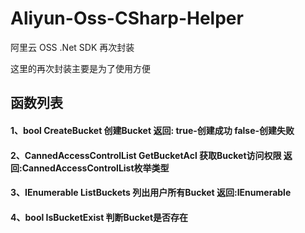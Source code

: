 # Aliyun-Oss-CSharp-Helper

阿里云 OSS .Net SDK 再次封装

这里的再次封装主要是为了使用方便

<h2>函数列表
<h4>1、bool CreateBucket 创建Bucket 返回: true-创建成功 false-创建失败
<h4>2、CannedAccessControlList GetBucketAcl 获取Bucket访问权限 返回:CannedAccessControlList枚举类型
<h4>3、IEnumerable<Bucket> ListBuckets 列出用户所有Bucket 返回:IEnumerable<Bucket>
<h4>4、bool IsBucketExist 判断Bucket是否存在
